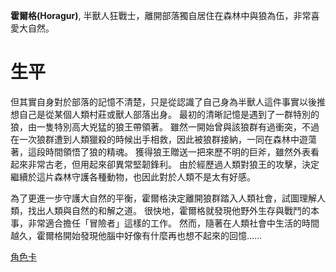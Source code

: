 <!-- TITLE: 霍爾格 -->
<!-- SUBTITLE: 大自然的守護者 -->

**霍爾格(Horagur)**, 半獸人狂戰士，離開部落獨自居住在森林中與狼為伍，非常喜愛大自然。

# 生平
但其實自身對於部落的記憶不清楚，只是從認識了自己身為半獸人這件事實以後推想自己是從某個人類村莊或獸人部落出身。
最初的清晰記憶是遇到了一群特別的狼，由一隻特別高大兇猛的狼王帶領著。
雖然一開始曾與該狼群有過衝突，不過在一次狼群遭到人類獵殺的時候出手相救，因此被狼群接納，一同在森林中遊蕩著，這段時間領悟了狼的精魂。
獲得狼王贈送一把來歷不明的巨斧，雖然外表看起來非常古老，但用起來卻異常堅韌鋒利。
由於經歷過人類對狼王的攻擊，決定繼續於這片森林守護各種動物，也因此對於人類不是太有好感。

為了更進一步守護大自然的平衡，霍爾格決定離開狼群踏入人類社會，試圖理解人類，找出人類與自然的和解之道。
很快地，霍爾格就發現他野外生存與戰鬥的本事，非常適合擔任「冒險者」這樣的工作。
然而，隨著在人類社會中生活的時間越久，霍爾格開始發現他腦中好像有什麼再也想不起來的回憶……

[角色卡](https://docs.google.com/spreadsheets/d/1V9QsOJ3I98Slcltnul34JEYhmoIDfo3hzd8JnJ50Gsg/edit#gid=578051507)